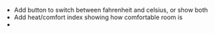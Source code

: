 - Add button to switch between fahrenheit and celsius, or show both
- Add heat/comfort index showing how comfortable room is
- 